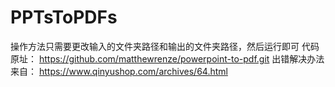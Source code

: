 # PPTsToPDFs
操作方法只需要更改输入的文件夹路径和输出的文件夹路径，然后运行即可
代码原址：
https://github.com/matthewrenze/powerpoint-to-pdf.git
出错解决办法来自：
https://www.qinyushop.com/archives/64.html

